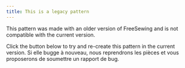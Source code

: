 ```yaml
---
title: This is a legacy pattern
---
```


This pattern was made with an older version of FreeSewing and is not compatible with the current version.

Click the button below to try and re-create this pattern in the current version. Si elle bugge à nouveau, nous reprendrons les pièces et vous proposerons de soumettre un rapport de bug.
